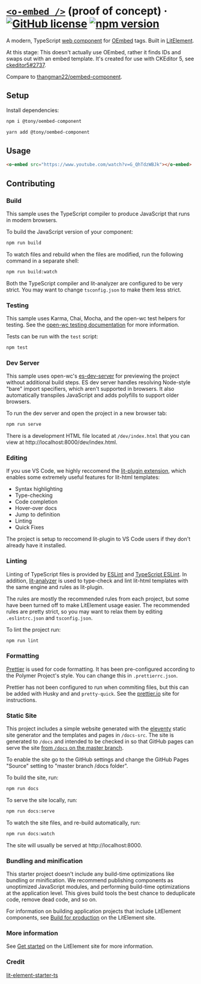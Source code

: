 # [`<o-embed />`](https://oembed-component.git-pull.com/) (proof of concept) &middot; [![GitHub license](https://img.shields.io/badge/license-MIT-blue.svg)](https://github.com/tony/oembed-component/blob/master/LICENSE) [![npm version](https://img.shields.io/npm/v/@tony/oembed-component.svg?style=flat)](https://www.npmjs.com/package/@tony/oembed-component)

A modern, TypeScript [web component] for [OEmbed] tags. Built in [LitElement].

At this stage: This doesn't actually use OEmbed, rather it finds IDs and swaps out
with an embed template. It's created for use with CKEditor 5, see
[ckeditor5#2737].

[litelement]: https://lit-element.polymer-project.org/
[web component]: https://developer.mozilla.org/en-US/docs/Web/Web_Components
[oembed]: https://oembed.com/
[ckeditor5#2737]: https://github.com/ckeditor/ckeditor5/issues/2737

Compare to [thangman22/oembed-component](https://github.com/thangman22/oembed-component).

## Setup

Install dependencies:

```bash
npm i @tony/oembed-component
```

```bash
yarn add @tony/oembed-component
```

## Usage

```html
<o-embed src="https://www.youtube.com/watch?v=G_QhTdzWBJk"></o-embed>
```

## Contributing

### Build

This sample uses the TypeScript compiler to produce JavaScript that runs in modern browsers.

To build the JavaScript version of your component:

```bash
npm run build
```

To watch files and rebuild when the files are modified, run the following command in a separate shell:

```bash
npm run build:watch
```

Both the TypeScript compiler and lit-analyzer are configured to be very strict. You may want to change `tsconfig.json` to make them less strict.

### Testing

This sample uses Karma, Chai, Mocha, and the open-wc test helpers for testing. See the [open-wc testing documentation](https://open-wc.org/testing/testing.html) for more information.

Tests can be run with the `test` script:

```bash
npm test
```

### Dev Server

This sample uses open-wc's [es-dev-server](https://github.com/open-wc/open-wc/tree/master/packages/es-dev-server) for previewing the project without additional build steps. ES dev server handles resolving Node-style "bare" import specifiers, which aren't supported in browsers. It also automatically transpiles JavaScript and adds polyfills to support older browsers.

To run the dev server and open the project in a new browser tab:

```bash
npm run serve
```

There is a development HTML file located at `/dev/index.html` that you can view at http://localhost:8000/dev/index.html.

### Editing

If you use VS Code, we highly reccomend the [lit-plugin extension](https://marketplace.visualstudio.com/items?itemName=runem.lit-plugin), which enables some extremely useful features for lit-html templates:

- Syntax highlighting
- Type-checking
- Code completion
- Hover-over docs
- Jump to definition
- Linting
- Quick Fixes

The project is setup to reccomend lit-plugin to VS Code users if they don't already have it installed.

### Linting

Linting of TypeScript files is provided by [ESLint](eslint.org) and [TypeScript ESLint](https://github.com/typescript-eslint/typescript-eslint). In addition, [lit-analyzer](https://www.npmjs.com/package/lit-analyzer) is used to type-check and lint lit-html templates with the same engine and rules as lit-plugin.

The rules are mostly the recommended rules from each project, but some have been turned off to make LitElement usage easier. The recommended rules are pretty strict, so you may want to relax them by editing `.eslintrc.json` and `tsconfig.json`.

To lint the project run:

```bash
npm run lint
```

### Formatting

[Prettier](https://prettier.io/) is used for code formatting. It has been pre-configured according to the Polymer Project's style. You can change this in `.prettierrc.json`.

Prettier has not been configured to run when commiting files, but this can be added with Husky and and `pretty-quick`. See the [prettier.io](https://prettier.io/) site for instructions.

### Static Site

This project includes a simple website generated with the [eleventy](11ty.dev) static site generator and the templates and pages in `/docs-src`. The site is generated to `/docs` and intended to be checked in so that GitHub pages can serve the site [from `/docs` on the master branch](https://help.github.com/en/github/working-with-github-pages/configuring-a-publishing-source-for-your-github-pages-site).

To enable the site go to the GitHub settings and change the GitHub Pages &quot;Source&quot; setting to &quot;master branch /docs folder&quot;.</p>

To build the site, run:

```bash
npm run docs
```

To serve the site locally, run:

```bash
npm run docs:serve
```

To watch the site files, and re-build automatically, run:

```bash
npm run docs:watch
```

The site will usually be served at http://localhost:8000.

### Bundling and minification

This starter project doesn't include any build-time optimizations like bundling or minification. We recommend publishing components as unoptimized JavaScript modules, and performing build-time optimizations at the application level. This gives build tools the best chance to deduplicate code, remove dead code, and so on.

For information on building application projects that include LitElement components, see [Build for production](https://lit-element.polymer-project.org/guide/build) on the LitElement site.

### More information

See [Get started](https://lit-element.polymer-project.org/guide/start) on the LitElement site for more information.

### Credit

[lit-element-starter-ts](https://github.com/PolymerLabs/lit-element-starter-ts)
